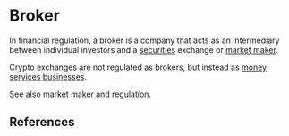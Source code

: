 # Broker
In financial regulation, a broker is a company that acts as an intermediary between individual investors and a [securities](security.md) exchange or [market maker](market-maker.md).

Crypto exchanges are not regulated as brokers, but instead as [money services businesses](money-services-business.md).

See also [market maker](market-maker.md) and [regulation](../claims/regulation.md).

## References